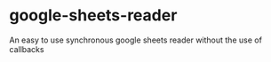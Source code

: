 # google-sheets-reader
An easy to use synchronous google sheets reader without the use of callbacks
